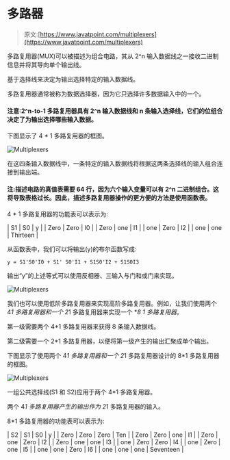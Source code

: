 # 多路器

> 原文:[https://www.javatpoint.com/multiplexers](https://www.javatpoint.com/multiplexers)

多路复用器(MUX)可以被描述为组合电路，其从 2^n 输入数据线之一接收二进制信息并将其导向单个输出线。

基于选择线来决定为输出选择特定的输入数据线。

多路复用器通常被称为数据选择器，因为它只选择许多数据输入中的一个。

#### 注意:2^n-to-1 多路复用器具有 2^n 输入数据线和 n 条输入选择线，它们的位组合决定了为输出选择哪些输入数据。

下图显示了 4 * 1 多路复用器的框图。

![Multiplexers](../Images/0edac3a563a81e8aa2583e802c43cfbf.png)

在这四条输入数据线中，一条特定的输入数据线将根据这两条选择线的输入组合连接到输出端。

#### 注:描述电路的真值表需要 64 行，因为六个输入变量可以有 2^n 二进制组合。这将导致表格过长。因此，描述多路复用器操作的更方便的方法是使用函数表。

4 * 1 多路复用器的功能表可以表示为:

| S1 | S0 | y |
| Zero | Zero | I0 |
| Zero | one | I1 |
| one | Zero | I2 |
| one | one | Thirteen |

从函数表中，我们可以将输出(y)的布尔函数写成:

```
y = S1'S0'I0 + S1' S0'I1 + S1S0'I2 + S1S0I3

```

输出“y”的上述等式可以使用反相器、三输入与门和或门来实现。

![Multiplexers](../Images/18a54b5e6a8ab486013156a009ac5e5c.png)

我们也可以使用低阶多路复用器来实现高阶多路复用器。例如，让我们使用两个 4*1 多路复用器和一个 2*1 多路复用器来实现一个 **8 *1 多路复用器**。

第一级需要两个 4*1 多路复用器来获得 8 条输入数据线。

第二级需要一个 2*1 多路复用器，以便将第一级产生的输出汇聚成单个输出。

下图显示了使用两个 4*1 多路复用器和一个 2*1 多路复用器设计的 8*1 多路复用器的框图。

![Multiplexers](../Images/65c0a9d94d5d3421a40171b94866fc47.png)

一组公共选择线(S1 和 S2)应用于两个 4*1 多路复用器。

两个 4*1 多路复用器产生的输出作为 2*1 多路复用器的输入。

8*1 多路复用器的功能表可以表示为:

| S2 | S1 | S0 | y |
| Zero | Zero | Zero | Ten |
| Zero | Zero | one | I1 |
| Zero | one | Zero | I2 |
| Zero | one | one | I3 |
| one | Zero | Zero | I4 |
| one | Zero | one | I5 |
| one | one | Zero | I6 |
| one | one | one | Seventeen |